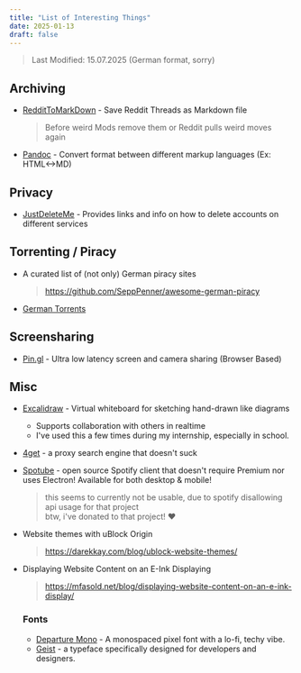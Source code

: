 ```yaml
---
title: "List of Interesting Things"
date: 2025-01-13
draft: false
---
```

> Last Modified: 15.07.2025 (German format, sorry)

## Archiving
- [RedditToMarkDown](https://farnots.github.io/RedditToMarkdown/) - Save Reddit Threads as Markdown file
    > Before weird Mods remove them or Reddit pulls weird moves again

- [Pandoc](https://github.com/jgm/pandoc) - Convert format between different markup languages (Ex: HTML<->MD)

## Privacy
- [JustDeleteMe](https://justdeleteme.xyz/) - Provides links and info on how to delete accounts on different services

## Torrenting / Piracy
- A curated list of (not only) German piracy sites
    >https://github.com/SeppPenner/awesome-german-piracy

- [German Torrents](https://github.com/milahu/deutschetorrents)

## Screensharing
- [Pin.gl](https://pin.gl/) - Ultra low latency screen and camera sharing (Browser Based)

## Misc
- [Excalidraw](https://excalidraw.com) - Virtual whiteboard for sketching hand-drawn like diagrams
    - Supports collaboration with others in realtime
    - I've used this a few times during my internship, especially in school.

- [4get](https://4get.ca/) - a proxy search engine that doesn't suck

- [Spotube](https://github.com/KRTirtho/spotube) - open source Spotify client that doesn't require Premium nor uses Electron! Available for both desktop & mobile!
    > this seems to currently not be usable, due to spotify disallowing api usage for that project \
    > btw, i've donated to that project! ❤️

- Website themes with uBlock Origin
    >https://darekkay.com/blog/ublock-website-themes/

- Displaying Website Content on an E-Ink Displaying
    >https://mfasold.net/blog/displaying-website-content-on-an-e-ink-display/
    ### Fonts
    - [Departure Mono](https://departuremono.com/) - A monospaced pixel font with a lo-fi, techy vibe.
    - [Geist](https://vercel.com/font) - a typeface specifically designed for developers and designers.